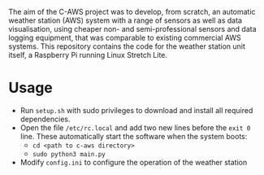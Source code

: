 The aim of the C-AWS project was to develop, from scratch, an automatic weather station (AWS) system with a range of sensors as well as data visualisation, using cheaper non- and semi-professional sensors and data logging equipment, that was comparable to existing commercial AWS systems. This repository contains the code for the weather station unit itself, a Raspberry Pi running Linux Stretch Lite.

# Usage
- Run `setup.sh` with sudo privileges to download and install all required dependencies.
- Open the file `/etc/rc.local` and add two new lines before the `exit 0` line. These automatically start the software when the system boots:
    - `cd <path to c-aws directory>`
    - `sudo python3 main.py`
- Modify `config.ini` to configure the operation of the weather station